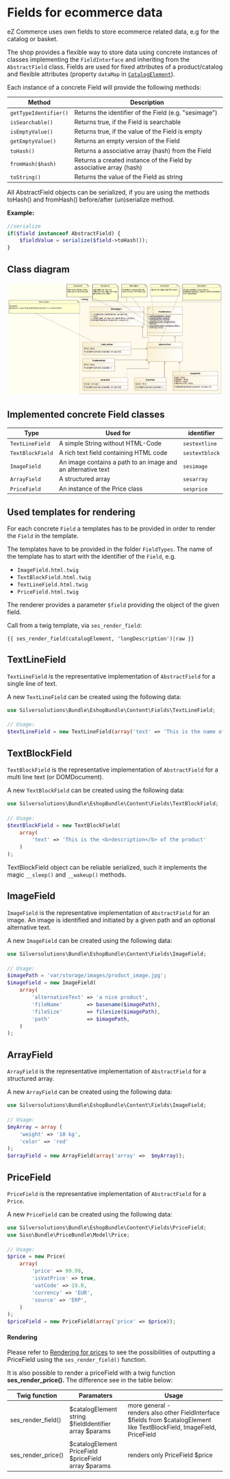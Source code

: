 # Fields for ecommerce data

eZ Commerce uses own fields to store ecommerce related data, e.g for the catalog or basket.

The shop provides a flexible way to store data using concrete instances of classes implementing the `FieldInterface` and inheriting from the `AbstractField` class. Fields are used for fixed attributes of a product/catalog and flexible attributes (property `dataMap` in [`CatalogElement`](23560458.html)).

Each instance of a concrete Field will provide the following methods:

| Method                | Description                                                         |
| --------------------- | ------------------------------------------------------------------- |
| `getTypeIdentifier()` | Returns the identifier of the Field (e.g. "sesimage")               |
| `isSearchable()`      | Returns true, if the Field is searchable                            |
| `isEmptyValue()`      | Returns true, if the value of the Field is empty                    |
| `getEmptyValue()`     | Returns an empty version of the Field                               |
| `toHash()`            | Returns a associative array (hash) from the Field                   |
| `fromHash($hash)`     | Returns a created instance of the Field by associative array (hash) |
| `toString()`          | Returns the value of the Field as string                            |

All AbstractField objects can be serialized, if you are using the methods toHash() and fromHash() before/after (un)serialize method.

**Example:**

``` php
//serialize
if($field instanceof AbstractField) {
    $fieldValue = serialize($field->toHash());
}
```

## Class diagram

![](../img/fields_for_ecommerce_data_1.png)

## Implemented concrete Field classes

| Type             | Used for                                                     | identifier     |
| ---------------- | ------------------------------------------------------------ | -------------- |
| `TextLineField`  | A simple String without HTML-Code                            | `sestextline`  |
| `TextBlockField` | A rich text field containing HTML code                       | `sestextblock` |
| `ImageField`     | An image contains a path to an image and an alternative text | `sesimage`     |
| `ArrayField`     | A structured array                                           | `sesarray`     |
| `PriceField`     | An instance of the Price class                               | `sesprice`     |

## Used templates for rendering

For each concrete `Field` a templates has to be provided in order to render the `Field` in the template. 

The templates have to be provided in the folder `FieldTypes`. The name of the template has to start with the identifier of the `Field`, e.g.

- `ImageField.html.twig`
- `TextBlockField.html.twig`
- `TextLineField.html.twig`
- `PriceField.html.twig`

The renderer provides a parameter `$field` providing the object of the given field.

Call from a twig template, via `ses_render_field`:

``` html+twig
{{ ses_render_field(catalogElement, 'longDescription')|raw }}
```

## TextLineField

`TextLineField` is the representative implementation of `AbstractField` for a single line of text.

A new `TextLineField` can be created using the following data:

``` php
use Silversolutions\Bundle\EshopBundle\Content\Fields\TextLineField;
 
// Usage: 
$textLineField = new TextLineField(array('text' => 'This is the name of the product'));
```

## TextBlockField

`TextBlockField` is the representative implementation of `AbstractField` for a multi line text (or DOMDocument).

A new `TextBlockField` can be created using the following data:

``` php
use Silversolutions\Bundle\EshopBundle\Content\Fields\TextBlockField;

// Usage: 
$textBlockField = new TextBlockField(
    array(
        'text' => 'This is the <b>description</b> of the product'
    )
);
```

TextBlockField object can be <span lang="en">reliable serialized, such it implements the magic `__sleep()` and `__wakeup()` methods.

## ImageField

`ImageField` is the representative implementation of `AbstractField` for an image. An image is identified and initiated by a given path and an optional alternative text.

A new `ImageField` can be created using the following data:

``` php
use Silversolutions\Bundle\EshopBundle\Content\Fields\ImageField;

// Usage:
$imagePath = 'var/storage/images/product_image.jpg';
$imageField = new ImageField(
    array(
        'alternativeText' => 'a nice product',
        'fileName'        => basename($imagePath),
        'fileSize'        => filesize($imagePath),
        'path'            => $imagePath,
    )
);
```

## ArrayField

`ArrayField` is the representative implementation of `AbstractField` for a structured array.

A new `ArrayField` can be created using the following data:

``` php
use Silversolutions\Bundle\EshopBundle\Content\Fields\ImageField;

// Usage:
$myArray = array (
    'weight' => '10 kg',
    'color' => 'red'
);
$arrayField = new ArrayField(array('array' =>  $myArray));
```

## PriceField

`PriceField` is the representative implementation of `AbstractField` for a `Price`.

A new `PriceField` can be created using the following data:

``` php
use Silversolutions\Bundle\EshopBundle\Content\Fields\PriceField;
use Siso\Bundle\PriceBundle\Model\Price;
 
// Usage: 
$price = new Price(
    array(
        'price' => 99.99,
        'isVatPrice' => true,
        'vatCode' => 19.0,
        'currency' => 'EUR',
        'source' => 'ERP',
    )
);
$priceField = new PriceField(array('price' => $price));
```

#### Rendering

Please refer to [Rendering for prices](https://doc.silver-eshop.de/display/EZC14/Rendering+for+prices) to see the possibilities of outputting a PriceField using the `ses_render_field()` function.

It is also possible to render a priceField with a twig function **ses\_render\_price().** The difference see in the table below:

|Twig function|Paramaters|Usage|
|--- |--- |--- |
|ses_render_field()|$catalogElement</br>string $fieldIdentifier</br>array $params|more general -</br>renders also other FieldInterface $fields from $catalogElement</br>like TextBlockField, ImageField, PriceField|
|ses_render_price()|$catalogElement</br>PriceField $priceField</br>array $params|renders only PriceField $price|
